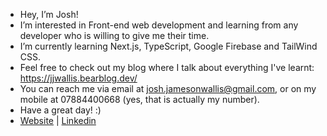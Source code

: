 - Hey, I’m Josh!
- I’m interested in Front-end web development and learning from any developer who is willing to give me their time.
- I’m currently learning Next.js, TypeScript, Google Firebase and TailWind CSS. 
- Feel free to check out my blog where I talk about everything I've learnt: https://jjwallis.bearblog.dev/  
- You can reach me via email at josh.jamesonwallis@gmail.com, or on my mobile at 07884400668 (yes, that is actually my number).
- Have a great day! :)
- [Website](https://www.joshuajamesonwallis.com/) | [Linkedin](https://www.linkedin.com/in/joshua-jameson-wallis/)
